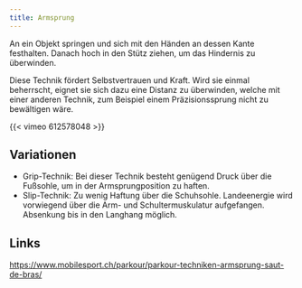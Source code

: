 ```yaml
---
title: Armsprung
---
```


An ein Objekt springen und sich mit den Händen an dessen Kante festhalten. Danach hoch in den Stütz ziehen, um das Hindernis zu überwinden.
 
Diese Technik fördert Selbstvertrauen und Kraft. Wird sie einmal beherrscht, eignet sie sich dazu eine Distanz zu überwinden, welche mit einer anderen Technik, zum Beispiel einem Präzisionssprung nicht zu bewältigen wäre.

{{< vimeo 612578048 >}}
 
## Variationen

- Grip-Technik: Bei dieser Technik besteht genügend Druck über die Fußsohle, um in der Armsprungposition zu haften.
- Slip-Technik: Zu wenig Haftung über die Schuhsohle. Landeenergie wird vorwiegend über die Arm- und Schultermuskulatur aufgefangen. Absenkung bis in den Langhang möglich.

## Links

 https://www.mobilesport.ch/parkour/parkour-techniken-armsprung-saut-de-bras/
